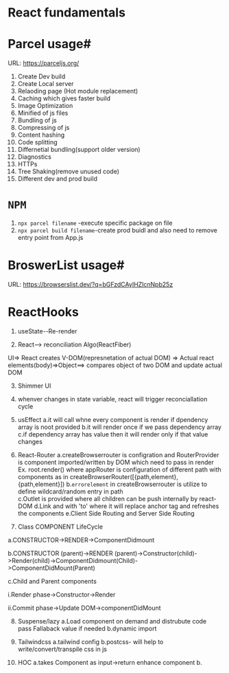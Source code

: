# React fundamentals 

# Parcel usage#

URL: https://parceljs.org/

1. Create Dev build
2. Create Local server
3. Relaoding page (Hot module replacement)
4. Caching which gives faster build
5. Image Optimization
6. Minified of js files
7. Bundling of js
8. Compressing of js
9. Content hashing
10. Code splitting
11. Differnetial bundling(support older version)
12. Diagnostics
13. HTTPs
14. Tree Shaking(remove unused code)
15. Different dev and prod build


# `NPM`
1. `npx parcel filename` -execute specific package on file
2. `npx parcel build filename`-create prod buidl and also need to remove entry point from App.js

# BroswerList usage#
URL: https://browserslist.dev/?q=bGFzdCAyIHZlcnNpb25z

# ReactHooks
1. useState--Re-render

2. React--> reconciliation Algo(ReactFiber) 

UI=> React creates V-DOM(represnetation of actual DOM) => Actual react elements(body)=>Object==> compares object of two DOM and update actual DOM

3. Shimmer UI

4. whenver changes in state variable, react will trigger reconciallation cycle

5. usEffect
 a.it will call whne every component is render if dpendency array is noot provided
 b.it will render once if we pass dependency array
 c.if dependency array has value then it will render only if that value changes  

6. React-Router
 a.createBrowserrouter is configration and RouterProvider is component imported/written by DOM which need to pass in render
   Ex. root.render(<RouterProvider router={appRouter}/>) where appRouter is configuration of different path with components
   as in createBrowserRouter([{path,element},{path,element}])
 b.`errorelement` in createBrowserrouter is utilize to define wildcard/random entry in path  
 c.Outlet is provided where all children can be push internally by react-DOM
 d.Link and with 'to' where it will  replace anchor tag  and refreshes the components
 e.Client Side Routing and Server Side Routing

7. Class COMPONENT LifeCycle

 a.CONSTRUCTOR->RENDER->ComponentDidmount

 b.CONSTRUCTOR (parent)->RENDER (parent)->Constructor(child)->Render(child)->ComponentDidmount(Child)->ComponentDidMount(Parent)

 c.Child and Parent components

  i.Render phase->Constructor->Render
 
  ii.Commit phase->Update DOM->componentDidMount 

8. Suspense/lazy
 a.Load component on demand and distrubute code  
 pass Fallaback value if needed
 b.dynamic import

9. Tailwindcss
 a.tailwind config
 b.postcss- will help to write/convert/transpile css in js

10. HOC
 a.takes Component as input->return enhance component
 b.


  <!-- <div className=" m-4 p-4 w-[350px] rounded-lg bg-slate-200">
        <img className="rounded-lg" src={CDN_URL + cloudinaryImageId}></img>
        <h3 className="font-bold py-2 text-xl">{name}</h3>
        <h5>{cuisines.join(",")} </h5>
        <h5>{avgRating}</h5>
        <h5>{costForTwo}</h5>
        {/* <h5>{deliveryTime} minutes</h5> */}
      </div> -->